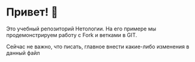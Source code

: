 # Привет! 👋

Это учебный репозиторий Нетологии. На его примере мы продемонстрируем работу с Fork и ветками в GIT. 

Сейчас не важно, что писать, главное внести какие-либо изменения в данный файл